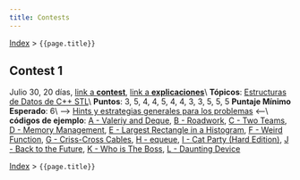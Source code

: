 ```yaml
---
title: Contests
---
```


[Index](index) > ```{{page.title}}```

## Contest 1
Julio 30, 20 días, [link a **contest**](https://vjudge.net/contest/315726), [link a **explicaciones**](https://docs.google.com/document/d/1sXtMsipJnSjBsvmrPrH4DSrVENmn4TAsgdKcJlVp6U8)\\
**Tópicos**: [Estructuras de Datos de C++ STL](resources/data_structures)\\
**Puntos**: 3, 5, 4, 4, 5, 4, 4, 3, 3, 5, 5, 5    **Puntaje Mínimo Esperado**: 6\\
--> [Hints y estrategias generales para los problemas](https://programacioncompetitivapuc.github.io/IIC2553-2019-2/hints/contest%201) <--\\
**códigos de ejemplo**: [A - Valeriy and Deque](https://github.com/PabloMessina/Competitive-Programming-Material/blob/master/Solved%20problems/Codeforces/1180C_ValeriyAndDeque.cpp), [B - Roadwork](https://github.com/PabloMessina/Competitive-Programming-Material/blob/master/Solved%20problems/AtCoder/abc128_e_Roadwork.cpp), [C - Two Teams](https://github.com/ProgramacionCompetitivaPUC/IIC2553-2019-2/blob/master/code_samples/contest1/C_TwoTeams.cpp), [D - Memory Management](https://github.com/ProgramacionCompetitivaPUC/IIC2553-2019-2/blob/master/code_samples/contest1/D_MemoryManagement.cpp), [E - Largest Rectangle in a Histogram](https://github.com/PabloMessina/Competitive-Programming-Material/blob/master/Solved%20problems/SPOJ/HISTOGRA_LargestRectangleInAHistogram.cpp), [F - Weird Function](https://github.com/PabloMessina/Competitive-Programming-Material/blob/master/Solved%20problems/SPOJ/WEIRDFN_WeirdFunction.cpp), [G - Criss-Cross Cables](https://github.com/PabloMessina/Competitive-Programming-Material/blob/master/Solved%20problems/kattis/crisscrosscables.cpp), [H - equeue](https://github.com/ProgramacionCompetitivaPUC/IIC2553-2019-2/blob/master/code_samples/contest1/H_equeue.cpp), [I - Cat Party (Hard Edition)](https://github.com/PabloMessina/Competitive-Programming-Material/blob/master/Solved%20problems/Codeforces/1163B2_CatParty(HardEdition).cpp), [J - Back to the Future](https://github.com/PabloMessina/Competitive-Programming-Material/blob/master/Solved%20problems/LiveArchive/7887_BackToTheFuture.cpp), [K - Who is The Boss](https://github.com/PabloMessina/Competitive-Programming-Material/blob/master/Solved%20problems/SPOJ/VBOSS_WhoIsTheBoss.cpp), [L - Daunting Device](https://github.com/PabloMessina/Competitive-Programming-Material/blob/master/Solved%20problems/URI/DauntingDevice.cpp)

[Index](index) > ```{{page.title}}```
